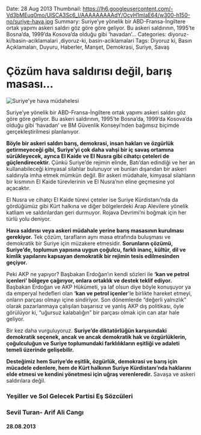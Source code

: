 Date: 28 Aug 2013
Thumbnail: https://lh6.googleusercontent.com/-Vd3bMEuq0mo/UlSCA3Sc6_I/AAAAAAAAAdY/OcyH1mlaE64/w300-h150-no/suriye-hava.jpg
Summary: Suriye’ye yönelik bir ABD-Fransa-İngiltere ortak yapımı askeri saldırı göz göre göre geliyor. Bu askeri saldırının, 1995’te Bosna’da, 1999’da Kosova’da olduğu gibi ‘havadan’...
Categories: diyoruz-ki/basin-aciklamalari ,diyoruz-ki, basin-aciklamalari
Tags: Diyoruz ki, Basın Açıklamaları, Duyuru, Haberler, Manşet, Demokrasi, Suriye, Savaş

# Çözüm hava saldırısı değil, barış masası…

![Suriye'ye hava müdahelesi](https://lh6.googleusercontent.com/-Vd3bMEuq0mo/UlSCA3Sc6_I/AAAAAAAAAdY/OcyH1mlaE64/w300-h150-no/suriye-hava.jpg)

Suriye’ye yönelik bir ABD-Fransa-İngiltere ortak yapımı askeri saldırı göz göre göre geliyor. Bu askeri saldırının, 1995’te Bosna’da, 1999’da Kosova’da olduğu gibi ‘havadan’ ve BM Güvenlik Konseyi’nden bağımsız biçimde gerçekleştirilmesi planlanıyor.

**Böyle bir askeri saldırı barış, demokrasi, insan hakları ve özgürlük getirmeyeceği gibi, Suriye’yi çok daha vahşi bir iç savaş ortamına sürükleyecek, ayrıca El Kaide ve El Nusra gibi cihatçı çeteleri de güçlendirecektir.** Çünkü Suriye’de rejimin elinde, Batı’dan edindiği ve her an kullanabileceği kimyasal silahlar bulunuyor ve bunları dışarıdan bir askeri saldırıyla imha etmek mümkün değil. Bir askeri müdahale, kimyasal silahların bir kısmının El Kaide türevlerinin ve El Nusra’nın eline geçmesine yol açacaktır.

El Nusra ve cihatçı El Kaide türevi çeteler ise Suriye Kürdistanı’nda da gördüğümüz gibi Kürt halkına ve diğer bölgelerdeki Arap Alevilere yönelik katliam ve saldırılardan geri durmuyor. Rojava Devrimi’ni boğmak için her türlü yolu deniyor.

**Hava saldırısı veya askeri müdahale yerine barış masasının kurulması gerekiyor.** Tek çözüm, tarafların aynı masa etrafında buluşması ve demokratik bir Suriye için müzakere etmesidir. **Sorunların çözümü, Suriye’de, toplumun yapısına uygun çoğulcu, farklı inanç, kültür, dil ve kimlik yapılarını kapsayan demokratik bir rejimin tesis edilmesinden geçiyor.**

Peki AKP ne yapıyor? Başbakan Erdoğan’ın kendi sözleri ile **‘kan ve petrol içenleri’ bölgeye çağırıyor, onlara ortaklık ve destek teklif ediyor.** Başbakan Erdoğan ve AKP Hükümeti, ya laf olsun diye böyle konuşuyor ya da emperyal hedefleri olan **‘kan ve petrol içenler**'le birlikte hareket etmeyi, onların parçası olmayı içine sindiriyor. Son dönemlerde “değerli yalnızlık” olarak pazarlanmaya çalışılan başarısız ve yanlış AKP dış politikası, öyle görülüyor ki, “uğursuz kalabalığın” bir parçası olmak için can atar hale geliyor.

Bir kez daha vurguluyoruz. **Suriye’de diktatörlüğün karşısındaki demokratik seçenek, ancak ve ancak demokratik hak ve özgürlüklerin, çoğulculuğun ve Suriye toplumundaki farklılıkların eşitliği ve adaleti temeli üzerinde gelişebilir.**

**Desteğimiz hem Suriye’de eşitlik, özgürlük, demokrasi ve barış için mücadele edenlere, hem de Kürt halkının Suriye Kürdistanı’nda haklarını elde etmesi ve kendini yönetmesi için uğraş verenleredir.** Savaşa ve askeri saldırılara değil.


### Yeşiller ve Sol Gelecek Partisi Eş Sözcüleri
### Sevil Turan- Arif Ali Cangı
#### 28.08.2013
